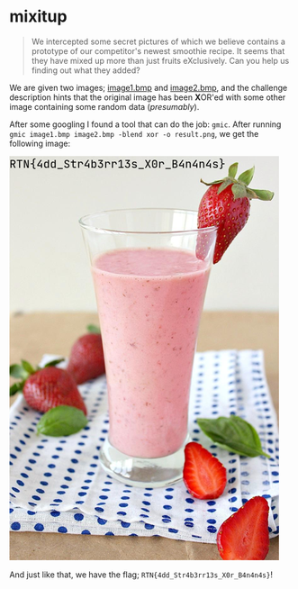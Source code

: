 # mixitup

> We intercepted some secret pictures of which we believe contains a prototype of our competitor's newest smoothie recipe. It seems that they have mixed up more than just fruits eXclusively. Can you help us finding out what they added?

We are given two images; [image1.bmp](image1.bmp) and [image2.bmp](image2.bmp), and the challenge description hints that the original image has been **X**OR'ed with some other image containing some random data (*presumably*).

After some googling I found a tool that can do the job: `gmic`. After running `gmic image1.bmp image2.bmp -blend xor -o result.png`, we get the following image:

![flag](result.png)

And just like that, we have the flag; `RTN{4dd_Str4b3rr13s_X0r_B4n4n4s}`!
